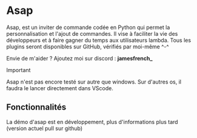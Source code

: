 # Asap
Asap, est un inviter de commande codée en Python qui permet la personnalisation et l'ajout de commandes. Il vise à faciliter la vie des développeurs et à faire gagner du temps aux utilisateurs lambda. Tous les plugins seront disponibles sur GitHub, vérifiés par moi-même ^-^

Envie de m'aider ? Ajoutez moi sur discord : **jamesfrench_**

> [!IMPORTANT]
> Asap n'est pas encore testé sur autre que windows. Sur d'autres os, il faudra le lancer directement dans VScode.

## Fonctionnalités
La démo d'asap est en développement, plus d'informations plus tard (version actuel pull sur github)
